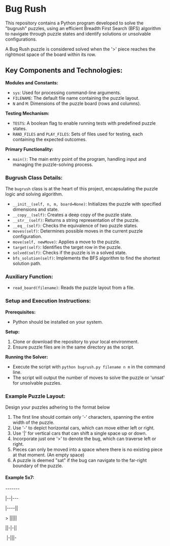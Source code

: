 # Bug Rush

This repository contains a Python program developed to solve the "bugrush" puzzles, using an efficient Breadth First Search (BFS) algorithm to navigate through puzzle states and identify solutions or unsolvable configurations.

A Bug Rush puzzle is considered solved when the '>' piece reaches the rightmost space of the board within its row.

## Key Components and Technologies:

**Modules and Constants:**
- `sys`: Used for processing command-line arguments.
- `FILENAME`: The default file name containing the puzzle layout.
- `N` and `M`: Dimensions of the puzzle board (rows and columns).

**Testing Mechanism:**
- `TESTS`: A boolean flag to enable running tests with predefined puzzle states.
- `RAND_FILES` and `PLAY_FILES`: Sets of files used for testing, each containing the expected outcomes.

**Primary Functionality:**
- `main()`: The main entry point of the program, handling input and managing the puzzle-solving process.

### Bugrush Class Details:

The `bugrush` class is at the heart of this project, encapsulating the puzzle logic and solving algorithm.

- `__init__(self, n, m, board=None)`: Initializes the puzzle with specified dimensions and state.
- `__copy__(self)`: Creates a deep copy of the puzzle state.
- `__str__(self)`: Returns a string representation of the puzzle.
- `__eq__(self)`: Checks the equivalence of two puzzle states.
- `moves(self)`: Determines possible moves in the current puzzle configuration.
- `move(self, newMove)`: Applies a move to the puzzle.
- `target(self)`: Identifies the target row in the puzzle.
- `solved(self)`: Checks if the puzzle is in a solved state.
- `bfs_solution(self)`: Implements the BFS algorithm to find the shortest solution path.

### Auxiliary Function:

- `read_board(filename)`: Reads the puzzle layout from a file.

### Setup and Execution Instructions:

**Prerequisites:**
- Python should be installed on your system.

**Setup:**
1. Clone or download the repository to your local environment.
2. Ensure puzzle files are in the same directory as the script.

**Running the Solver:**
- Execute the script with `python bugrush.py filename n m` in the command line.
- The script will output the number of moves to solve the puzzle or 'unsat' for unsolvable puzzles.

### Example Puzzle Layout:

Design your puzzles adhering to the format below

1. The first line should contain only '-' characters, spanning the entire width of the puzzle.
2. Use '-' to depict horizontal cars, which can move either left or right.
3. Use '|' for vertical cars that can shift a single space up or down.
4. Incorporate just one '>' to denote the bug, which can traverse left or right.
5. Pieces can only be moved into a space where there is no existing piece at that moment. (An empty space)
6. A puzzle is deemed "sat" if the bug can navigate to the far-right boundary of the puzzle.

#### Example 5x7:

\-------

|--|---

|----||

\> |||||

||-|-||

&nbsp;|-|||-


